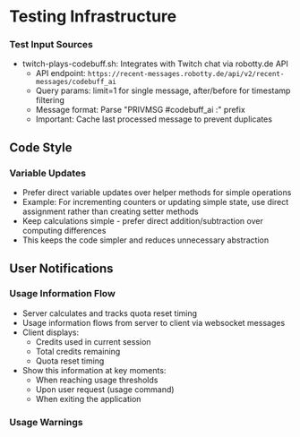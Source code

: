 # Testing Infrastructure

### Test Input Sources

- twitch-plays-codebuff.sh: Integrates with Twitch chat via robotty.de API
  - API endpoint: `https://recent-messages.robotty.de/api/v2/recent-messages/codebuff_ai`
  - Query params: limit=1 for single message, after/before for timestamp filtering
  - Message format: Parse "PRIVMSG #codebuff_ai :" prefix
  - Important: Cache last processed message to prevent duplicates

## Code Style

### Variable Updates

- Prefer direct variable updates over helper methods for simple operations
- Example: For incrementing counters or updating simple state, use direct assignment rather than creating setter methods
- Keep calculations simple - prefer direct addition/subtraction over computing differences
- This keeps the code simpler and reduces unnecessary abstraction

## User Notifications

### Usage Information Flow

- Server calculates and tracks quota reset timing
- Usage information flows from server to client via websocket messages
- Client displays:
  - Credits used in current session
  - Total credits remaining
  - Quota reset timing
- Show this information at key moments:
  - When reaching usage thresholds
  - Upon user request (usage command)
  - When exiting the application

### Usage Warnings
